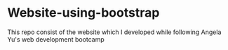 # Website-using-bootstrap
This repo consist of the website which I developed while following Angela Yu's web development bootcamp
